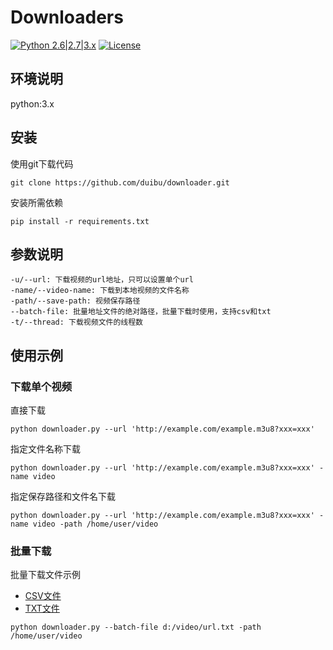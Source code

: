 # Downloaders
[![Python 2.6|2.7|3.x](https://img.shields.io/badge/python-3.x-yellow.svg)](https://www.python.org/) [![License](https://img.shields.io/badge/license-MIT-red.svg)](https://raw.githubusercontent.com/duibu/downloader/main/LICENSE)
## 环境说明

python:3.x

## 安装

使用git下载代码

```
git clone https://github.com/duibu/downloader.git
```

安装所需依赖

```
pip install -r requirements.txt
```

## 参数说明

```
-u/--url: 下载视频的url地址，只可以设置单个url
-name/--video-name: 下载到本地视频的文件名称
-path/--save-path: 视频保存路径
--batch-file: 批量地址文件的绝对路径，批量下载时使用，支持csv和txt
-t/--thread: 下载视频文件的线程数
```

## 使用示例

### 下载单个视频

直接下载

```
python downloader.py --url 'http://example.com/example.m3u8?xxx=xxx'
```

指定文件名称下载

```
python downloader.py --url 'http://example.com/example.m3u8?xxx=xxx' -name video
```

指定保存路径和文件名下载

```
python downloader.py --url 'http://example.com/example.m3u8?xxx=xxx' -name video -path /home/user/video
```

### 批量下载

批量下载文件示例

- [CSV文件](./example/batch-download.csv)
- [TXT文件](./example/batch-download.txt)

```
python downloader.py --batch-file d:/video/url.txt -path /home/user/video
```

